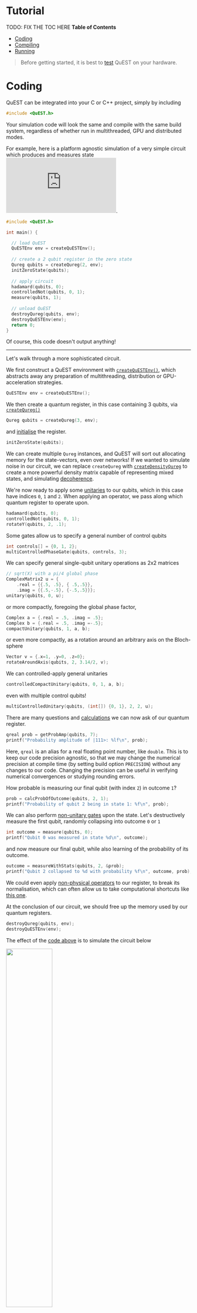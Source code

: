 Tutorial
======


TODO: FIX THE TOC HERE
**Table of Contents**
- [Coding](#coding)
- [Compiling](#compiling)
- [Running](#running)

> Before getting started, it is best to [test](#testing) QuEST on your hardware.

# Coding

QuEST can be integrated into your C or C++ project, simply by including
```C
#include <QuEST.h>
```
Your simulation code will look the same and compile with the same build system, regardless of whether run in multithreaded, GPU and distributed modes.

For example, here is a platform agnostic simulation of a very simple circuit which produces and measures state  ![equation](https://latex.codecogs.com/gif.latex?C_0%28X_1%29%20H_0%20%7C00%5Crangle).
```C
#include <QuEST.h>

int main() {

  // load QuEST
  QuESTEnv env = createQuESTEnv();
  
  // create a 2 qubit register in the zero state
  Qureg qubits = createQureg(2, env);
  initZeroState(qubits);
	
  // apply circuit
  hadamard(qubits, 0);
  controlledNot(qubits, 0, 1);
  measure(qubits, 1);
	
  // unload QuEST
  destroyQureg(qubits, env); 
  destroyQuESTEnv(env);
  return 0;
}
```
Of course, this code doesn't output anything!


----------------------

Let's walk through a more sophisticated circuit.

We first construct a QuEST environment with [`createQuESTEnv()`](https://quest-kit.github.io/QuEST/group__type.html#ga8ba2c3388dd64d9348c3b091852d36d4), which abstracts away any preparation of multithreading, distribution or GPU-acceleration strategies.
```C
QuESTEnv env = createQuESTEnv();
```

We then create a quantum register, in this case containing 3 qubits, via [`createQureg()`](https://quest-kit.github.io/QuEST/group__type.html#ga3392816c0643414165c2f5caeec17df0)
```C
Qureg qubits = createQureg(3, env);
```
and [initialise](https://quest-kit.github.io/QuEST/group__init.html) the register.
```C
initZeroState(qubits);
```
We can create multiple `Qureg` instances, and QuEST will sort out allocating memory for the state-vectors, even over networks! If we wanted to simulate noise in our circuit, we can replace `createQureg` with [`createDensityQureg`](https://quest-kit.github.io/QuEST/group__type.html#ga93e55b6650b408abb30a1d4a8bce757c) to create a more powerful density matrix capable of representing mixed states, and simulating [decoherence](https://quest-kit.github.io/QuEST/group__decoherence.html).

We're now ready to apply some [unitaries](https://quest-kit.github.io/QuEST/group__unitary.html) to our qubits, which in this case have indices `0`, `1` and `2`.
When applying an operator, we pass along which quantum register to operate upon.
```C
hadamard(qubits, 0);
controlledNot(qubits, 0, 1);
rotateY(qubits, 2, .1);
```

Some gates allow us to specify a general number of control qubits
```C
int controls[] = {0, 1, 2};
multiControlledPhaseGate(qubits, controls, 3);
```

We can specify general single-qubit unitary operations as 2x2 matrices
```C
// sqrt(X) with a pi/4 global phase
ComplexMatrix2 u = {
    .real = {{.5, .5}, { .5,.5}},
    .imag = {{.5,-.5}, {-.5,.5}}};
unitary(qubits, 0, u);
```
or more compactly, foregoing the global phase factor,
```C
Complex a = {.real = .5, .imag = .5};
Complex b = {.real = .5, .imag =-.5};
compactUnitary(qubits, 1, a, b);
```
or even more compactly, as a rotation around an arbitrary axis on the Bloch-sphere
```C
Vector v = {.x=1, .y=0, .z=0};
rotateAroundAxis(qubits, 2, 3.14/2, v);
```

We can controlled-apply general unitaries
```C
controlledCompactUnitary(qubits, 0, 1, a, b);
```
even with multiple control qubits!
```C
multiControlledUnitary(qubits, (int[]) {0, 1}, 2, 2, u);
```

There are many questions and [calculations](https://quest-kit.github.io/QuEST/group__calc.html) we can now ask of our quantum register.
```C
qreal prob = getProbAmp(qubits, 7);
printf("Probability amplitude of |111>: %lf\n", prob);
```
Here, `qreal` is an alias for a real floating point number, like `double`. This is to keep our code precision agnostic, so that we may change the numerical precision at compile time (by setting build option `PRECISION`) without any changes to our code. Changing the precision can be useful in verifying numerical convergences or studying rounding errors.

How probable is measuring our final qubit (with index `2`) in outcome `1`?
```C
prob = calcProbOfOutcome(qubits, 2, 1);
printf("Probability of qubit 2 being in state 1: %f\n", prob);
```

We can also perform [non-unitary gates](https://quest-kit.github.io/QuEST/group__normgate.html) upon the state. Let's destructively measure the first qubit, randomly collapsing into outcome `0` or `1`
```C
int outcome = measure(qubits, 0);
printf("Qubit 0 was measured in state %d\n", outcome);
```
and now measure our final qubit, while also learning of the probability of its outcome.
```C
outcome = measureWithStats(qubits, 2, &prob);
printf("Qubit 2 collapsed to %d with probability %f\n", outcome, prob);
```
We could even apply [non-physical operators](https://quest-kit.github.io/QuEST/group__operator.html) to our register, to break its normalisation, which can often allow us to take computational shortcuts like [this one](https://arxiv.org/abs/2009.02823).

At the conclusion of our circuit, we should free up the memory used by our quantum registers.
```C
destroyQureg(qubits, env);
destroyQuESTEnv(env);
```

The effect of the [code above](tutorial_example.c) is to simulate the circuit below

<img src="https://github.com/QuEST-Kit/QuEST/raw/readme_update/examples/tutorial_circuit.png" width="50%"> <br>

and after compiling (see section below) and running, gives psuedo-random output

> ```
> Probability amplitude of |111>: 0.498751
> Probability of qubit 2 being in state 1: 0.749178
> Qubit 0 was measured in state 1
> Qubit 2 collapsed to 1 with probability 0.998752
> ```

> ```
> Probability amplitude of |111>: 0.498751
> Probability of qubit 2 being in state 1: 0.749178
> Qubit 0 was measured in state 0
> Qubit 2 collapsed to 1 with probability 0.499604
> ```

QuEST uses the [Mersenne Twister](http://www.math.sci.hiroshima-u.ac.jp/~m-mat/MT/MT2002/emt19937ar.html) algorithm to generate random numbers used for randomly collapsing quantum states. The user can seed this RNG using `seedQuEST(arrayOfSeeds, arrayLength)`, otherwise QuEST will by default (through `seedQuESTDefault()`) create a seed from the current time and the process id.

----------------------------

# Compiling

QuEST uses [CMake](https://cmake.org/) (version `3.7` or higher) as its build system. Configure the build by supplying the below `-D[VAR=VALUE]` options after the `cmake ..` command. You can alternatively compile via [GNU Make](https://www.gnu.org/software/make/) directly with the provided [makefile](makefile).

To compile, run:
```bash
mkdir build
cd build
cmake .. -DUSER_SOURCE="[FILENAME]"
make
```
where `[FILENAME]` is the name of your source file, including the file extension, relative to the root QuEST directory (above `build`). If your project contains multiple source files, separate them with semi-colons. For example,
```bash
 -DUSER_SOURCE="source1.c;source2.cpp"
```


- To set the compilers used by cmake (to e.g. `gcc-6`), use
  ```bash 
   -DCMAKE_C_COMPILER=gcc-6
  ```
  and similarly to set the C++ compiler (as used in GPU mode), use
  ```bash 
   -DCMAKE_CXX_COMPILER=g++-6
  ```

- If you wish your executable to be named something other than `demo`, you can set this too by adding argument:
  ```bash
   -DOUTPUT_EXE="myExecutable" 
  ```

- To compile your code to use multithreading, for parallelism on multi-core or multi-CPU systems, use
  ```bash
  -DMULTITHREADED=1
  ```
  Before launching your executable, set the number of participating threads using `OMP_NUM_THREADS`. For example,
  ```bash
  export OMP_NUM_THREADS=16
  ./myExecutable
  ```

- To compile your code to run on distributed or networked systems use
  ```bash
   -DDISTRIBUTED=1
  ```
  Depending on your MPI implementation, your executable can be launched via
  ```bash 
  mpirun -np [NUM_NODES] [EXEC]
  ```
  where `[NUM_NODES]` is the number of distributed compute nodes to use, and `[EXEC]` is the name of your executable. Note that QuEST *hybridises* multithreading and distribution. Hence you should set `[NUM_NODES]` to equal exactly the number of distinct compute nodes (which don't share memory), and set `OMP_NUM_THREADS` as above to assign the number of threads used on *each* compute node.

- To compile for GPU, use
  ```bash
   -DGPUACCELERATED=1 -DGPU_COMPUTE_CAPABILITY=[CC] ..
  ```
  were `[CC]` is the compute cabability of your GPU, written without a decimal point. This can can be looked up at the [NVIDIA website](https://developer.nvidia.com/cuda-gpus).
  > Note that CUDA is not compatible with all compilers. To force `cmake` to use a 
  > compatible compiler, override `CMAKE_C_COMPILER` and `CMAKE_CXX_COMPILER`.  
  > For example, to compile for the [Quadro P6000](https://www.pny.com/nvidia-quadro-p6000)
  > with `gcc-6`: 
  > ```bash 
  > cmake .. -DGPUACCELERATED=1 -DGPU_COMPUTE_CAPABILITY=61 \
  >          -DCMAKE_C_COMPILER=gcc-6 -DCMAKE_CXX_COMPILER=g++-6
  > ```

- You can additionally customise the floating point precision used by QuEST's `qreal` type, via
  ```bash
   -DPRECISION=1
   -DPRECISION=2
   -DPRECISION=4
  ```
  which uses single (`qreal = float`), double (`qreal = double`) and quad (`qreal = long double`) respectively.
  Using greater precision means more precise computation but at the expense of additional memory requirements and runtime.
  Checking results are unchanged when switching the precision can be a great test that your calculations are sufficiently precise.

After making changes to your code, you can quickly recompile using `make` directly, within the `build/` directory.

For a full list of available configuration parameters, use
```bash
cmake -LH ..
```

For manual configuration (not recommended) you can change the `CMakeLists.txt` in the root QuEST directory. You can also directly modify [makefile](makefile), and compile using GNUMake directly, by copying [makefile](makefile) into the root repository directory and running 
```bash 
make
```



----------------------------

# Running

## locally

You can then call your code. From the build directory:
```bash
./myExecutable
```
If multithreading functionality was found when compiling, you can control how many threads your code uses by setting `OMP_NUM_THREADS`, ideally to the number of available cores on your machine
```bash
export OMP_NUM_THREADS=8
./myExecutable
```
QuEST will automatically allocate work between the given number of threads to speedup your simulation.

If you compiled in distributed mode, your code can be run over a network (here, over 8 machines) using
```bash
mpirun -np 8 ./myExecutable
```
This will, if enabled, also utilise multithreading on each node with as many threads set in `OMP_NUM_THREADS`.

If you compiled for a GPU connected to your system, simply run
```bash
./myExecutable
```
as normal!

## through a job submission system

There are no special requirements for running QuEST through job submission systems. Just call `./myExecutable` as you would any other binary.

For example, the [above code](tutorial_example.c) can be split over 4 MPI nodes (each with 8 cores) on a SLURM system using the following SLURM submission script
```bash
#SBATCH --nodes=4
#SBATCH --ntasks-per-node=1

module purge
module load mvapich2

mkdir build
cd build
cmake -DDISTRIBUTED=1 ..
make

export OMP_NUM_THREADS=8
mpirun ./myExecutable
```
or a PBS submission script like
```bash
#PBS -l select=4:ncpus=8

module purge
module load mvapich2

mkdir build
cd build
cmake -DDISTRIBUTED=1 ..
make

export OMP_NUM_THREADS=8
aprun -n 4 -d 8 -cc numa_node ./myExecutable
```

Running QuEST on a GPU partition is similarly easy in SLURM
```bash
#SBATCH --nodes=1
#SBATCH --ntasks-per-node=1
#SBATCH --gres=gpu:1 

#SBATCH --partition=gpu    ## name may vary

module purge
module load cuda  ## name may vary

mkdir build
cd build
cmake -DGPUACCELERATED=1 -DGPU_COMPUTE_CAPABILITY=[Compute capability] ..
make

./myExecutable
```

On each platform, there is no change to our source code or our QuEST interface. We simply recompile, and QuEST will utilise the available hardware (a GPU, shared-memory or distributed CPUs) to speedup our code.

Note that parallelising with MPI (`-DDISTRIBUTED=1`) will mean all code in your source file will be repeated on every node. To execute some code (e.g. printing) only on one node, do
```C
if (env.rank == 0)
    printf("Only one node executes this print!");
```
Such conditions are valid and always satisfied in code run on a single node.



----------------------------

# Testing

QuEST includes a comprehensive set of unit tests, to assure every function performs correctly. These are located in the [tests](../tests) directory (documented [here](https://quest-kit.github.io/QuEST/group__unittest.html)), and compare QuEST's optimised routines to slower, algorithmically distinct methods (documented [here](https://quest-kit.github.io/QuEST/group__testutilities.html)). It is a good idea to run these tests on your machine to check QuEST is properly configured, and especially so in GPU mode, to check you have correctly set [`GPU_COMPUTE_CAPABILITY`](https://developer.nvidia.com/cuda-gpus).

Tests should be compiled in a build directory within the root QuEST directory.
```bash
mkdir build 
cd build
```
To compile, run:
```bash 
cmake .. -DTESTING=ON
make
```
You can include additional CMake arguments to target your desired hardware, such as `-DDISTRIBUTION=1`.

Next, to launch all unit tests, run:
```bash 
make test
```
You should see each function being tested in turn; some will be very fast, and some very slow. 
> This is because the tests run functions with every one of their possible inputs 
> (where possible).
> Functions with more possible inputs will hence take longer to test. 
> The difference in testing time between different functions can hence be very large, and does not indicate a testing nor performance problem.
For example:
```
      Start   1: calcDensityInnerProduct
1/117 Test   #1: calcDensityInnerProduct .............   Passed    0.16 sec
      Start   2: calcExpecDiagonalOp
2/117 Test   #2: calcExpecDiagonalOp .................   Passed    0.07 sec
      Start   3: calcExpecPauliHamil
3/117 Test   #3: calcExpecPauliHamil .................   Passed    0.64 sec
      Start   4: calcExpecPauliProd
4/117 Test   #4: calcExpecPauliProd ..................   Passed   94.88 sec
```


TALK ABOUT CATCH2 DIRECT TESTS

